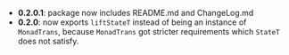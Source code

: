 * **0.2.0.1**: package now includes README.md and ChangeLog.md
* **0.2.0**: now exports `liftStateT` instead of being an instance of `MonadTrans`, because `MonadTrans` got stricter requirements which `StateT` does not satisfy.
